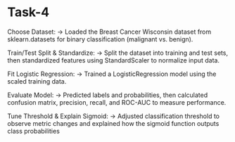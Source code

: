 # Task-4


Choose Dataset:
→ Loaded the Breast Cancer Wisconsin dataset from sklearn.datasets for binary classification (malignant vs. benign).

Train/Test Split & Standardize:
→ Split the dataset into training and test sets, then standardized features using StandardScaler to normalize input data.

Fit Logistic Regression:
→ Trained a LogisticRegression model using the scaled training data.

Evaluate Model:
→ Predicted labels and probabilities, then calculated confusion matrix, precision, recall, and ROC-AUC to measure performance.

Tune Threshold & Explain Sigmoid:
→ Adjusted classification threshold to observe metric changes and explained how the sigmoid function outputs class probabilities
